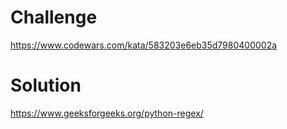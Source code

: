 # Challenge 
https://www.codewars.com/kata/583203e6eb35d7980400002a
# Solution
https://www.geeksforgeeks.org/python-regex/
